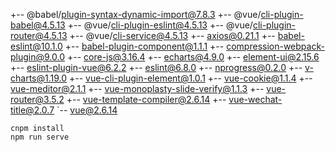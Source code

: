 +-- @babel/plugin-syntax-dynamic-import@7.8.3
+-- @vue/cli-plugin-babel@4.5.13
+-- @vue/cli-plugin-eslint@4.5.13
+-- @vue/cli-plugin-router@4.5.13
+-- @vue/cli-service@4.5.13
+-- axios@0.21.1
+-- babel-eslint@10.1.0
+-- babel-plugin-component@1.1.1
+-- compression-webpack-plugin@9.0.0
+-- core-js@3.16.4
+-- echarts@4.9.0
+-- element-ui@2.15.6
+-- eslint-plugin-vue@6.2.2
+-- eslint@6.8.0
+-- nprogress@0.2.0
+-- v-charts@1.19.0
+-- vue-cli-plugin-element@1.0.1
+-- vue-cookie@1.1.4
+-- vue-meditor@2.1.1
+-- vue-monoplasty-slide-verify@1.1.3
+-- vue-router@3.5.2
+-- vue-template-compiler@2.6.14
+-- vue-wechat-title@2.0.7
`-- vue@2.6.14


```
cnpm install
npm run serve
```

